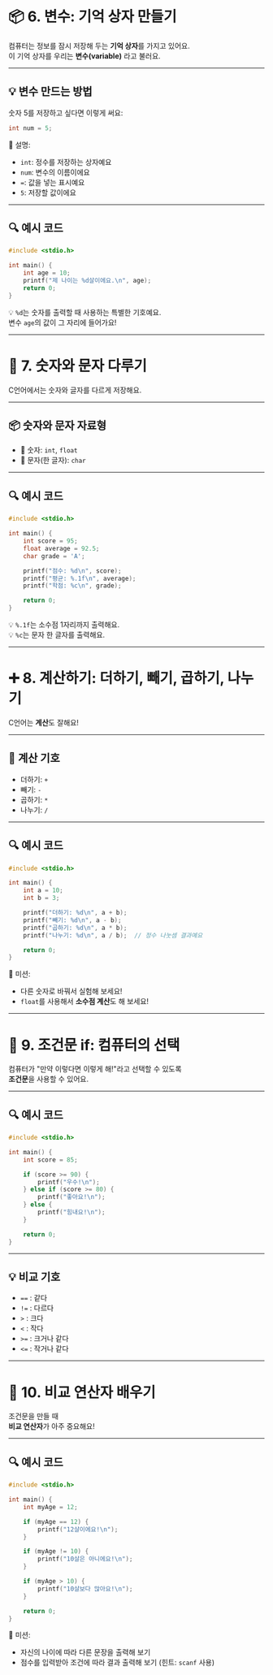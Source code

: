 # 📦 6. 변수: 기억 상자 만들기

컴퓨터는 정보를 잠시 저장해 두는 **기억 상자**를 가지고 있어요.  
이 기억 상자를 우리는 **변수(variable)** 라고 불러요.

---

## 💡 변수 만드는 방법

숫자 5를 저장하고 싶다면 이렇게 써요:

```c
int num = 5;
```

🧠 설명:
- `int`: 정수를 저장하는 상자예요
- `num`: 변수의 이름이에요
- `=`: 값을 넣는 표시예요
- `5`: 저장할 값이에요

---

## 🔍 예시 코드

```c
#include <stdio.h>

int main() {
    int age = 10;
    printf("제 나이는 %d살이에요.\n", age);
    return 0;
}
```

💡 `%d`는 숫자를 출력할 때 사용하는 특별한 기호예요.  
변수 `age`의 값이 그 자리에 들어가요!

---

# 🔢 7. 숫자와 문자 다루기

C언어에서는 숫자와 글자를 다르게 저장해요.

---

## 📦 숫자와 문자 자료형

- 📌 숫자: `int`, `float`
- 📌 문자(한 글자): `char`

---

## 🔍 예시 코드

```c
#include <stdio.h>

int main() {
    int score = 95;
    float average = 92.5;
    char grade = 'A';

    printf("점수: %d\n", score);
    printf("평균: %.1f\n", average);
    printf("학점: %c\n", grade);

    return 0;
}
```

💡 `%.1f`는 소수점 1자리까지 출력해요.  
💡 `%c`는 문자 한 글자를 출력해요.

---

# ➕ 8. 계산하기: 더하기, 빼기, 곱하기, 나누기

C언어는 **계산**도 잘해요!

---

## 📌 계산 기호

- 더하기: `+`
- 빼기: `-`
- 곱하기: `*`
- 나누기: `/`

---

## 🔍 예시 코드

```c
#include <stdio.h>

int main() {
    int a = 10;
    int b = 3;

    printf("더하기: %d\n", a + b);
    printf("빼기: %d\n", a - b);
    printf("곱하기: %d\n", a * b);
    printf("나누기: %d\n", a / b);  // 정수 나눗셈 결과예요

    return 0;
}
```

🎯 미션:
- 다른 숫자로 바꿔서 실험해 보세요!
- `float`를 사용해서 **소수점 계산**도 해 보세요!

---

# 🧠 9. 조건문 if: 컴퓨터의 선택

컴퓨터가 "만약 이렇다면 이렇게 해!"라고 선택할 수 있도록  
**조건문**을 사용할 수 있어요.

---

## 🔍 예시 코드

```c
#include <stdio.h>

int main() {
    int score = 85;

    if (score >= 90) {
        printf("우수!\n");
    } else if (score >= 80) {
        printf("좋아요!\n");
    } else {
        printf("힘내요!\n");
    }

    return 0;
}
```

---

## 💡 비교 기호

- `==` : 같다  
- `!=` : 다르다  
- `>` : 크다  
- `<` : 작다  
- `>=` : 크거나 같다  
- `<=` : 작거나 같다

---

# 🧮 10. 비교 연산자 배우기

조건문을 만들 때  
**비교 연산자**가 아주 중요해요!

---

## 🔍 예시 코드

```c
#include <stdio.h>

int main() {
    int myAge = 12;

    if (myAge == 12) {
        printf("12살이에요!\n");
    }

    if (myAge != 10) {
        printf("10살은 아니에요!\n");
    }

    if (myAge > 10) {
        printf("10살보다 많아요!\n");
    }

    return 0;
}
```

🎯 미션:
- 자신의 나이에 따라 다른 문장을 출력해 보기  
- 점수를 입력받아 조건에 따라 결과 출력해 보기 (힌트: `scanf` 사용)
```
